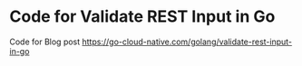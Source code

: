 # Code for Validate REST Input in Go
Code for Blog post https://go-cloud-native.com/golang/validate-rest-input-in-go